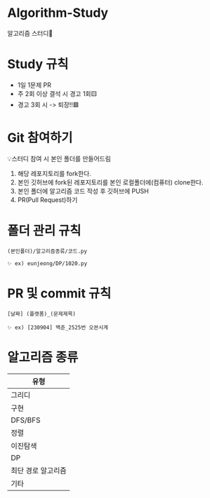 # Algorithm-Study
알고리즘 스터디🚀

# Study 규칙
+ 1일 1문제 PR
+ 주 2회 이상 결석 시 경고 1회🟨
+ 경고 3회 시 -> 퇴장!!🟥

# Git 참여하기
💡스터디 참여 시 본인 폴더를 만들어드림

1. 해당 레포지토리를 fork한다.
2. 본인 깃허브에 fork된 레포지토리를 본인 로컬폴더에(컴퓨터) clone한다.
3. 본인 폴더에 알고리즘 코드 작성 후 깃허브에 PUSH
4. PR(Pull Request)하기

# 폴더 관리 규칙
```
(본인폴더)/알고리즘종류/코드.py

✨ ex) eunjeong/DP/1020.py
```
# PR 및 commit 규칙
```
[날짜] (플랫폼)_(문제제목) 

✨ ex) [230904] 백준_2525번 오븐시계
```

# 알고리즘 종류
|유형|
|---|
|그리디|
|구현|
|DFS/BFS|
|정렬|
|이진탐색|
|DP|
|최단 경로 알고리즘|
|기타|